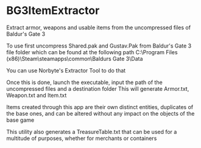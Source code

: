 # BG3ItemExtractor

Extract armor, weapons and usable items from the uncompressed files of Baldur's Gate 3

To use first uncompress Shared.pak and Gustav.Pak from Baldur's Gate 3 file folder which can be found at the following path
C:\Program Files (x86)\Steam\steamapps\common\Baldurs Gate 3\Data

You can use Norbyte's Extractor Tool to do that

Once this is done, launch the executable, input the path of the uncompressed files and a destination folder
This will generate Armor.txt, Weapon.txt and Item.txt

Items created through this app are their own distinct entities, duplicates of the base ones, and can be altered without any impact on the objects of the base game

This utility also generates a TreasureTable.txt that can be used for a multitude of purposes, whether for merchants or containers
